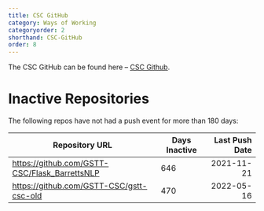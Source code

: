 ```yaml
---
title: CSC GitHub
category: Ways of Working
categoryorder: 2
shorthand: CSC-GitHub
order: 8
---
```


The CSC GitHub can be found here – <a href="https://github.com/GSTT-CSC/">CSC Github</a>.

# Inactive Repositories

The following repos have not had a push event for more than 180 days:

| Repository URL | Days Inactive | Last Push Date |
| --- | --- | ---: |
| https://github.com/GSTT-CSC/Flask_BarrettsNLP | 646 | 2021-11-21 |
| https://github.com/GSTT-CSC/gstt-csc-old | 470 | 2022-05-16 |

